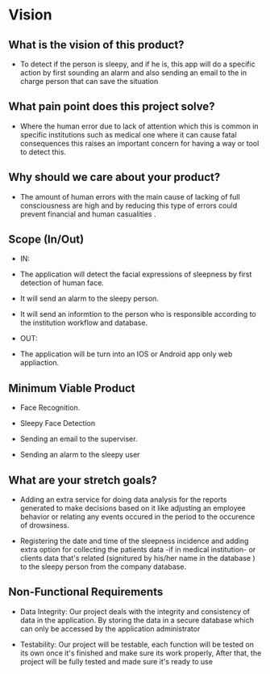 
# Vision

## What is the vision of this product?

- To detect if the person is sleepy, and if he is, this app will do a specific action by first sounding an alarm and also sending an email to the in charge person that can save the situation

## What pain point does this project solve?

- Where the human error due to lack of attention which this is common in specific institutions such as medical one where it can cause fatal consequences this raises an important concern for having a way or tool to detect this.

## Why should we care about your product?

- The amount of human errors with the main cause of lacking of full consciousness are high and by reducing this type of errors could prevent financial and human casualities .

## Scope (In/Out)

- IN:
- The application will detect the facial expressions of sleepness by first detection of human face.
- It will send an alarm to the sleepy person.
- It will send an informtion to the person who is responsible according to the institution workflow and database.

- OUT:
- The application will be turn into an IOS or Android app only web appliaction.

## Minimum Viable Product 

- Face Recognition.

- Sleepy Face Detection

- Sending an email to the superviser.

- Sending an alarm to the sleepy user 

## What are your stretch goals?

- Adding an extra service for doing data analysis for the reports generated to make decisions based on it like adjusting an employee behavior or relating any events occured in the period to the occurence of drowsiness.
 
- Registering the date and time of the sleepness incidence and adding extra option for collecting the patients data -if in medical institution- or clients data that's related (signitured by his/her name in the database ) to the sleepy person from the company database. 

## Non-Functional Requirements

 - Data Integrity: Our project deals with the integrity and consistency of data in the application. By storing the data in a secure database which can only be accessed by the application administrator
 
 - Testability: Our project will be testable, each function will be tested on its own once it's finished and make sure its work properly, After that, the project will be fully tested and made sure it's ready to use